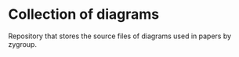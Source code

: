 # Collection of diagrams

Repository that stores the source files of diagrams used in papers by zygroup.
